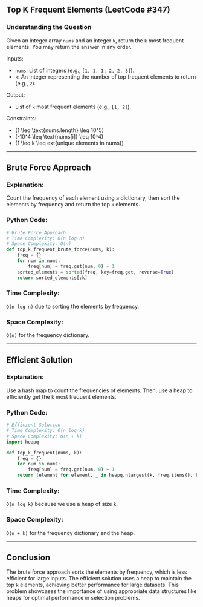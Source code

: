 ## Top K Frequent Elements (LeetCode #347)

### Understanding the Question
Given an integer array `nums` and an integer `k`, return the `k` most frequent elements. You may return the answer in any order.

Inputs:
- `nums`: List of integers (e.g., `[1, 1, 1, 2, 2, 3]`).
- `k`: An integer representing the number of top frequent elements to return (e.g., `2`).

Output:
- List of `k` most frequent elements (e.g., `[1, 2]`).

Constraints:
- \(1 \leq \text{nums.length} \leq 10^5\)
- \(-10^4 \leq \text{nums[i]} \leq 10^4\)
- \(1 \leq k \leq 	ext{unique elements in nums}\)

---

## Brute Force Approach

### Explanation:
Count the frequency of each element using a dictionary, then sort the elements by frequency and return the top `k` elements.

### Python Code:
```python
# Brute Force Approach
# Time Complexity: O(n log n)
# Space Complexity: O(n)
def top_k_frequent_brute_force(nums, k):
    freq = {}
    for num in nums:
        freq[num] = freq.get(num, 0) + 1
    sorted_elements = sorted(freq, key=freq.get, reverse=True)
    return sorted_elements[:k]
```

### Time Complexity:
`O(n log n)` due to sorting the elements by frequency.

### Space Complexity:
`O(n)` for the frequency dictionary.

---

## Efficient Solution

### Explanation:
Use a hash map to count the frequencies of elements. Then, use a heap to efficiently get the `k` most frequent elements.

### Python Code:
```python
# Efficient Solution
# Time Complexity: O(n log k)
# Space Complexity: O(n + k)
import heapq

def top_k_frequent(nums, k):
    freq = {}
    for num in nums:
        freq[num] = freq.get(num, 0) + 1
    return [element for element, _ in heapq.nlargest(k, freq.items(), key=lambda x: x[1])]
```

### Time Complexity:
`O(n log k)` because we use a heap of size `k`.

### Space Complexity:
`O(n + k)` for the frequency dictionary and the heap.

---

## Conclusion
The brute force approach sorts the elements by frequency, which is less efficient for large inputs. The efficient solution uses a heap to maintain the top `k` elements, achieving better performance for large datasets. This problem showcases the importance of using appropriate data structures like heaps for optimal performance in selection problems.
